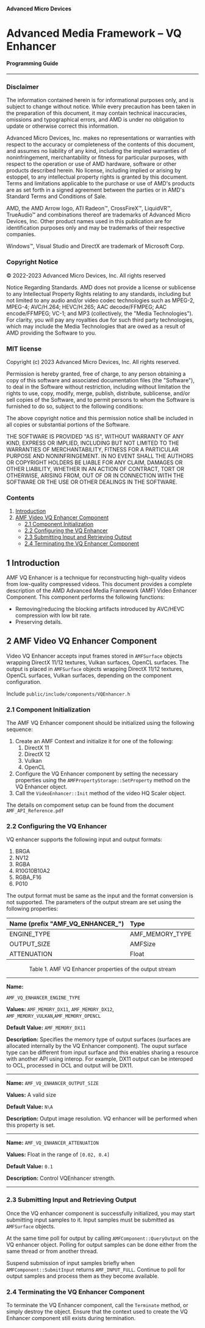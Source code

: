 #### Advanced Micro Devices

# Advanced Media Framework – VQ Enhancer

#### Programming Guide

---

### Disclaimer

The information contained herein is for informational purposes only, and is subject to change without notice. While every precaution has been taken in the preparation of this document, it may contain technical inaccuracies, omissions and typographical errors, and AMD is under no obligation to update or otherwise correct this information.

Advanced Micro Devices, Inc. makes no representations or warranties with respect to the accuracy or completeness of the contents of this document, and assumes no liability of any kind, including the implied warranties of noninfringement, merchantability or fitness for particular purposes, with respect to the operation or use of AMD hardware, software or other products described herein. No license, including implied or arising by estoppel, to any intellectual property rights is granted by this document. Terms and limitations applicable to the purchase or use of AMD's products are as set forth in a signed agreement between the parties or in AMD's Standard Terms and Conditions of Sale.

AMD, the AMD Arrow logo, ATI Radeon™, CrossFireX™, LiquidVR™, TrueAudio™ and combinations thereof are trademarks of Advanced Micro Devices, Inc. Other product names used in this publication are for identification purposes only and may be trademarks of their respective companies.

Windows™, Visual Studio and DirectX are trademark of Microsoft Corp.

### Copyright Notice

© 2022-2023 Advanced Micro Devices, Inc. All rights reserved

Notice Regarding Standards. AMD does not provide a license or sublicense to any Intellectual Property Rights relating to any standards, including but not limited to any audio and/or video codec technologies such as MPEG-2, MPEG-4; AVC/H.264; HEVC/H.265; AAC decode/FFMPEG; AAC encode/FFMPEG; VC-1; and MP3 (collectively, the "Media Technologies"). For clarity, you will pay any royalties due for such third party technologies, which may include the Media Technologies that are owed as a result of AMD providing the Software to you.

### MIT license

Copyright (c) 2023 Advanced Micro Devices, Inc. All rights reserved.

Permission is hereby granted, free of charge, to any person obtaining a copy of this software and associated documentation files (the "Software"), to deal in the Software without restriction, including without limitation the rights to use, copy, modify, merge, publish, distribute, sublicense, and/or sell copies of the Software, and to permit persons to whom the Software is furnished to do so, subject to the following conditions:

The above copyright notice and this permission notice shall be included in all copies or substantial portions of the Software.

THE SOFTWARE IS PROVIDED "AS IS", WITHOUT WARRANTY OF ANY KIND, EXPRESS OR IMPLIED, INCLUDING BUT NOT LIMITED TO THE WARRANTIES OF MERCHANTABILITY, FITNESS FOR A PARTICULAR PURPOSE AND NONINFRINGEMENT. IN NO EVENT SHALL THE AUTHORS OR COPYRIGHT HOLDERS BE LIABLE FOR ANY CLAIM, DAMAGES OR OTHER LIABILITY, WHETHER IN AN ACTION OF CONTRACT, TORT OR OTHERWISE, ARISING FROM, OUT OF OR IN CONNECTION WITH THE SOFTWARE OR THE USE OR OTHER DEALINGS IN THE SOFTWARE.

### Contents
   
 1. [Introduction](#1-introduction)
 2. [AMF Video VQ Enhancer Component](#2-amf-video-vq-enhancer-component)
    - [2.1 Component Initialization](#21-component-initialization)
    - [2.2 Configuring the VQ Enhancer](#22-configuring-the-vq-enhancer)
    - [2.3 Submitting Input and Retrieving Output](#23-submitting-input-and-retrieving-output)
    - [2.4 Terminating the VQ Enhancer Component](#24-terminating-the-vq-enhancer-component)

 ## 1 Introduction

AMF VQ Enhancer is a technique for reconstructing high-quality videos from low-quality compressed videos. This document provides a complete description of the AMD Advanced Media Framework (AMF) Video Enhancer Component. This component performs the following functions:

- Removing/reducing the blocking artifacts introduced by AVC/HEVC compression with low bit rate.
- Preserving details.

## 2 AMF Video VQ Enhancer Component

Video VQ Enhancer accepts input frames stored in `AMFSurface` objects wrapping DirectX 11/12 textures, Vulkan surfaces, OpenCL surfaces. The output is placed in `AMFSurface` objects wrapping DirectX 11/12 textures, OpenCL surfaces, Vulkan surfaces, depending on the component configuration.

Include `public/include/components/VQEnhancer.h`

### 2.1 Component Initialization

The AMF VQ Enhancer component should be initialized using the following sequence:

1. Create an AMF Context and initialize it for one of the following:
   1. DirectX 11
   2. DirectX 12
   3. Vulkan
   4. OpenCL
2. Configure the VQ Enhancer component by setting the necessary properties using the `AMFPropertyStorage::SetProperty` method on the VQ Enhancer object.
3. Call the `VideoEnhancer::Init` method of the video HQ Scaler object.

The details on compoment setup can be found from the document `AMF_API_Reference.pdf`

### 2.2 Configuring the VQ Enhancer

VQ enhancer supports the following input and output formats:

1. BRGA
1. NV12
1. RGBA
1. R10G10B10A2
1. RGBA_F16
1. P010

The output format must be same as the input and the format conversion is not supported. The parameters of the output stream are set using the following properties:

| Name (prefix "AMF_VQ_ENHANCER_") | Type          |
| :---------------------------------- | :----         |
|ENGINE_TYPE                          |AMF_MEMORY_TYPE|
|OUTPUT_SIZE                          |AMFSize        |
|ATTENUATION                          |Float          |

<p align="center">
Table 1. AMF VQ Enhancer properties of the output stream
</p>

---

**Name:**

`AMF_VQ_ENHANCER_ENGINE_TYPE`

**Values:**
`AMF_MEMORY_DX11`, `AMF_MEMORY_DX12`, `AMF_MEMORY_VULKAN`,`AMF_MEMORY_OPENCL`

**Default Value:**
`AMF_MEMORY_DX11`

**Description:**
Specifies the memory type of output surfaces (surfaces are allocated internally by the VQ Enhancer component). The ouput surface type can be different from input surface and this enables sharing a resource with another API using interop. For example, DX11 output can be interoped to OCL, processed in OCL and output will be DX11.

---

**Name:**
`AMF_VQ_ENHANCER_OUTPUT_SIZE`

**Values:**
A valid size

**Default Value:**
`N\A`

**Description:**
Output image resolution.  VQ enhancer will be performed when this property is set.

---

**Name:**
`AMF_VQ_ENHANCER_ATTENUATION`

**Values:**
Float in the range of `[0.02, 0.4]`

**Default Value:**
`0.1`

**Description:**
Control VQEnhancer strength.

---

### 2.3 Submitting Input and Retrieving Output

Once the VQ enhancer component is successfully initialized, you may start submitting input samples to it. Input samples must be submitted as `AMFSurface` objects.

At the same time poll for output by calling `AMFComponent::QueryOutput` on the VQ enhancer object. Polling for output samples can be done either from the same thread or from another thread.

Suspend submission of input samples briefly when `AMFComponent::SubmitInput` returns `AMF_INPUT_FULL`. Continue to poll for output samples and process them as they become available.

### 2.4 Terminating the VQ Enhancer Component

To terminate the VQ Enhancer component, call the `Terminate` method, or simply destroy the object. Ensure that the context used to create the VQ Enhancer component still exists during termination.